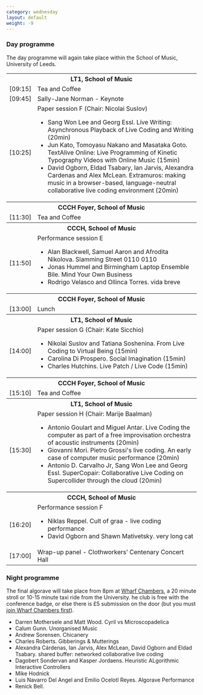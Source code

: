 ```yaml
---
category: wednesday
layout: default
weight: -9
---
```


### Day programme

The day programme will again take place within the School of Music,
University of Leeds.

<table>
<tr><th colspan="2">LT1, School of Music</th></tr>
<tr><td>[09:15]</td><td>Tea and Coffee</td></tr>
<tr><td>[09:45]</td><td>Sally-Jane Norman - Keynote</td></tr>
<tr><td>[10:25]</td><td>Paper session F (Chair: Nicolai Suslov)<br />
<ul>
<li>Sang Won Lee and Georg Essl. Live Writing: Asynchronous Playback of Live Coding and Writing (20min)</li>
<li>Jun Kato, Tomoyasu Nakano and Masataka Goto. TextAlive Online: Live Programming of Kinetic Typography Videos with Online Music (15min)</li>
<li>David Ogborn, Eldad Tsabary, Ian Jarvis, Alexandra Cardenas and Alex McLean. Extramuros: making music in a browser-based, language-neutral collaborative live coding environment (20min)</li>
</ul>
</td></tr>
<tr><th colspan="2">CCCH Foyer, School of Music</th></tr>
<tr>
<td>[11:30]</td><td>Tea and Coffee</td>
</tr>
<tr><th colspan="2">CCCH, School of Music</th></tr>
<tr><td>[11:50]</td><td>Performance session E<br />
<ul>
<li>Alan Blackwell, Samuel Aaron and Afrodita Nikolova. Slamming Street 0110 0110</li>
<li>Jonas Hummel and Birmingham Laptop Ensemble Bile. Mind Your Own Business</li>
<li>Rodrigo Velasco and Ollinca Torres. vida breve</li>
</ul>
</td>
</tr>
<tr><th colspan="2">CCCH Foyer, School of Music</th></tr>
<tr><td>[13:00]</td><td>Lunch</td></tr>
<tr><th colspan="2">LT1, School of Music</th></tr>
<tr><td>[14:00]</td><td>Paper session G (Chair: Kate Sicchio)<br />
<ul>
<li>Nikolai Suslov and Tatiana Soshenina. From Live Coding to Virtual Being (15min)</li>
<li>Carolina Di Prospero. Social Imagination (15min)</li>
<li>Charles Hutchins. Live Patch / Live Code (15min)</li>
</ul>
</td></tr>
<tr><th colspan="2">CCCH Foyer, School of Music</th></tr>
<tr>
<td>[15:10]</td><td>Tea and Coffee</td>
</tr>
<tr><th colspan="2">LT1, School of Music</th></tr>
<tr><td>[15:30]</td><td>Paper session H (Chair: Marije Baalman)<br />
<ul>
<li>Antonio Goulart and Miguel Antar. Live Coding the computer as part of a free improvisation orchestra of acoustic instruments (20min)</li>
<li>Giovanni Mori. Pietro Grossi's live coding. An early case of computer music performance (20min)</li>
<li>Antonio D. Carvalho Jr, Sang Won Lee and Georg Essl. SuperCopair: Collaborative Live Coding on Supercollider through the cloud (20min)</li>
</ul>
</td></tr>
<tr><th colspan="2">CCCH, School of Music</th></tr>
<tr><td>[16:20]</td><td>Performance session F<br />
<ul>
<li>Niklas Reppel. Cult of graa - live coding performance</li>
<li>David Ogborn and Shawn Mativetsky. very long cat</li>
</ul>
</td></tr>
<tr><td>[17:00]</td><td>Wrap-up panel - Clothworkers’ Centenary Concert Hall</td></tr>
</table>

### Night programme

The final algorave will take place from 8pm at [Wharf
Chambers](http://www.wharfchambers.org/), a 20 minute stroll or 10-15
minute taxi ride from the University.  he club is free with the
conference badge, or else there is £5 submission on the door (but you
must [join Wharf Chambers
first](http://www.wharfchambers.org/join.html)).

<ul>
<li>Darren Mothersele and Matt Wood. Cyril vs Microscopadelica</li>
<li>Calum Gunn. Unorganised Music </li>
<li>Andrew Sorensen. Chicanery </li>
<li>Charles Roberts. Gibberings & Mutterings </li>
<li>Alexandra Cárdenas, Ian Jarvis, Alex McLean, David Ogborn and Eldad Tsabary. shared buffer: networked collaborative live coding
</li>
<li>Dagobert Sondervan and Kasper Jordaens. Heuristic ALgorithmic Interactive Controllers </li>
<li>Mike Hodnick </li>
<li>Luis Navarro Del Angel and Emilio Ocelotl Reyes. Algorave Performance </li>
<li>Renick Bell.</li>
</ul>
